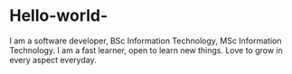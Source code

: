 # Hello-world-

I am a software developer, BSc Information Technology, MSc Information Technology. I am a fast learner, open to learn new things. Love to grow in every aspect everyday. 
